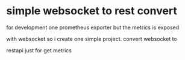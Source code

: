 # simple websocket to rest convert

for development one prometheus exporter  but the metrics is exposed

with websocket so i create one simple project. convert websocket to

restapi just for get metrics